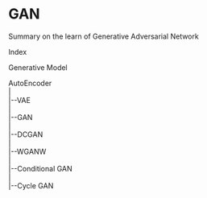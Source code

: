 # GAN
Summary on the learn of Generative Adversarial Network

Index

Generative Model

AutoEncoder<br>
|<br>
|--VAE<br>
|<br>
|--GAN<br>
    |<br>
    |--DCGAN<br>
    |<br>
    |--WGANW<br>
    |<br>
    |--Conditional GAN<br>
    |<br>
    |--Cycle GAN<br>
